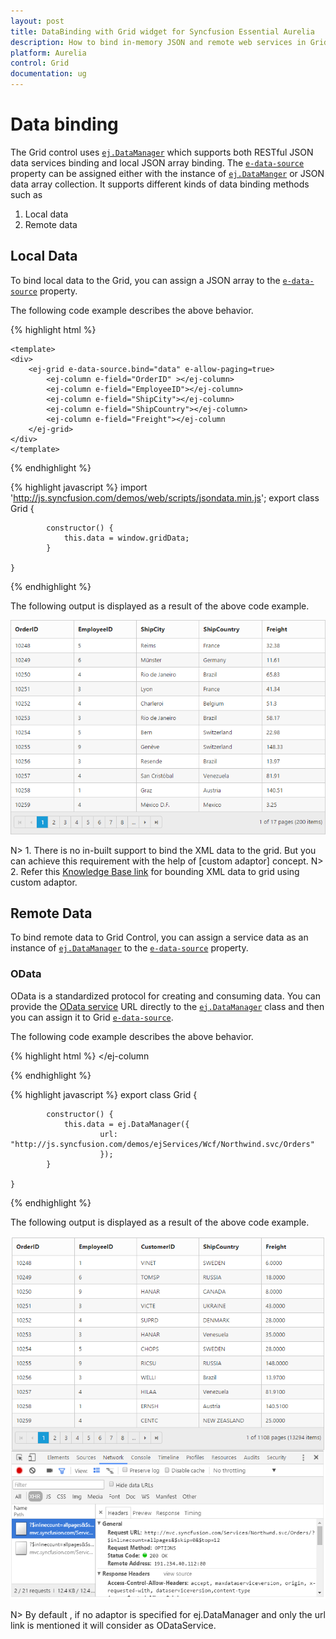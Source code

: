 ```yaml
---
layout: post
title: DataBinding with Grid widget for Syncfusion Essential Aurelia
description: How to bind in-memory JSON and remote web services in Grid
platform: Aurelia
control: Grid
documentation: ug
--- 
```

# Data binding

The Grid control uses [`ej.DataManager`](https://help.syncfusion.com/js/datamanager/overview "ej.DataManager") which supports both RESTful JSON data services binding and local JSON array binding.  The [`e-data-source`](https://help.syncfusion.com/api/js/ejgrid#members:datasource "dataSource") property can be assigned either with the instance of [`ej.DataManger`](https://help.syncfusion.com/api/js/ejdatamanager# "ej.DataManager") or JSON data array collection. It supports different kinds of data binding methods such as

1. Local data
2. Remote data

## Local Data

To bind local data to the Grid, you can assign a JSON array to the [`e-data-source`](https://help.syncfusion.com/api/js/ejgrid#members:datasource "dataSource") property.

The following code example describes the above behavior.

{% highlight html %}

    <template>
    <div>
        <ej-grid e-data-source.bind="data" e-allow-paging=true>
            <ej-column e-field="OrderID" ></ej-column>
            <ej-column e-field="EmployeeID"></ej-column>
            <ej-column e-field="ShipCity"></ej-column>
            <ej-column e-field="ShipCountry"></ej-column>
            <ej-column e-field="Freight"></ej-column
        </ej-grid>
    </div>
    </template>
{% endhighlight %}


{% highlight javascript %}
import 'http://js.syncfusion.com/demos/web/scripts/jsondata.min.js';
  export class Grid {
    
            constructor() {
			    this.data = window.gridData;
			}

    }
{% endhighlight %}


The following output is displayed as a result of the above code example.

![](dataBinding_images/dataBinding_img1.png)


N> 1. There is no in-built support to bind the XML data to the grid. But you can achieve this requirement with the help of [custom adaptor] concept. 
N> 2. Refer this [Knowledge Base link](http://www.syncfusion.com/kb/3377/how-to-process-xml-data-from-server-using-datamanager-and-bound-to-grid#) for bounding XML data to grid using custom adaptor. 

## Remote Data

To bind remote data to Grid Control, you can assign a service data as an instance of [`ej.DataManager`](https://help.syncfusion.com/api/js/ejdatamanager# "DataManager") to the [`e-data-source`](https://help.syncfusion.com/api/js/ejgrid#members:datasource "dataSource") property.

### OData

OData is a standardized protocol for creating and consuming data. You can provide the [OData service](https://www.odata.org/) URL directly to the [`ej.DataManager`](https://help.syncfusion.com/api/js/ejdatamanager# "DataManager") class and then you can assign it to Grid [`e-data-source`](https://help.syncfusion.com/api/js/ejgrid#members:datasource "datasource").

The following code example describes the above behavior.

{% highlight html %}
   <ej-grid e-data-source.bind="data" e-allow-paging=true>
            <ej-column e-field="OrderID" ></ej-column>
            <ej-column e-field="EmployeeID"></ej-column>
            <ej-column e-field="ShipCity"></ej-column>
            <ej-column e-field="ShipCountry"></ej-column>
            <ej-column e-field="Freight"></ej-column
   </ej-grid>

{% endhighlight %}

{% highlight javascript %}
  export class Grid {
    
            constructor() {
			    this.data = ej.DataManager({
                        url: "http://js.syncfusion.com/demos/ejServices/Wcf/Northwind.svc/Orders"
	                    });
			}

    }
{% endhighlight %}

The following output is displayed as a result of the above code example.

![](dataBinding_images/dataBinding_img2.png)

N> By default , if no adaptor is specified for ej.DataManager and only the url link is mentioned it will consider as ODataService.